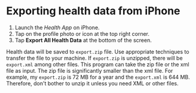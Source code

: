 # Exporting health data from iPhone

1. Launch the *Health App* on iPhone.
2. Tap on the profile photo or icon at the top right corner.
3. Tap **Export All Health Data** at the bottom of the screen.

Health data will be saved to `export.zip` file.
Use appropriate techniques to transfer the file to your machine. If `export.zip` is unzipped,
there will be `export.xml` among other files. This program can take the 
zip file or the xml file as input. The zip file is significantly smaller than the xml
file. For example, my `export.zip` is  72 MB for a year and the
`export.xml` is  644 MB. Therefore, don't bother to unzip it unless you need
XML or other files.

